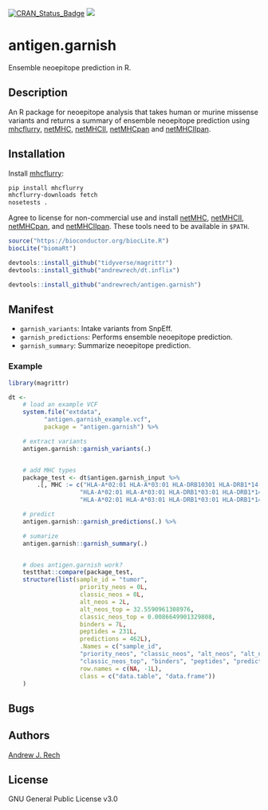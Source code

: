 [![CRAN_Status_Badge](http://www.r-pkg.org/badges/version/antigen.garnish)](http://cran.r-project.org/package=antigen.garnish) ![](https://img.shields.io/badge/build-passing-brightgreen.svg)

# antigen.garnish

Ensemble neoepitope prediction in R.

## Description

An R package for neoepitope analysis that takes human or murine missense variants and returns a summary of ensemble neoepitope prediction using [mhcflurry](https://github.com/hammerlab/mhcflurry), [netMHC](http://www.cbs.dtu.dk/services/NetMHC/), [netMHCII](http://www.cbs.dtu.dk/services/NetMHCII/), [netMHCpan](http://www.cbs.dtu.dk/services/NetMHCpan/) and [netMHCIIpan](http://www.cbs.dtu.dk/services/NetMHCIIpan/).

## Installation

Install [mhcflurry](https://github.com/hammerlab/mhcflurry):

```sh
pip install mhcflurry
mhcflurry-downloads fetch
nosetests .
```

Agree to license for non-commercial use and install [netMHC](http://www.cbs.dtu.dk/services/NetMHC/), [netMHCII](http://www.cbs.dtu.dk/services/NetMHCII/), [netMHCpan](http://www.cbs.dtu.dk/services/NetMHCpan/), and [netMHCIIpan](http://www.cbs.dtu.dk/services/NetMHCIIpan/). These tools need to be available in `$PATH`.


```r
source("https://bioconductor.org/biocLite.R")
biocLite("biomaRt")

devtools::install_github("tidyverse/magrittr")
devtools::install_github("andrewrech/dt.inflix")

devtools::install_github("andrewrech/antigen.garnish")
```

## Manifest

* `garnish_variants`: Intake variants from SnpEff.
* `garnish_predictions`: Performs ensemble neoepitope prediction.
* `garnish_summary`: Summarize neoepitope prediction.

### Example

```r
library(magrittr)

dt <-
    # load an example VCF
    system.file("extdata",
          "antigen.garnish_example.vcf",
          package = "antigen.garnish") %>%

    # extract variants
    antigen.garnish::garnish_variants(.)


    # add MHC types
    package_test <- dt$antigen.garnish_input %>%
        .[, MHC := c("HLA-A*02:01 HLA-A*03:01 HLA-DRB10301 HLA-DRB1*14:67",
                    "HLA-A*02:01 HLA-A*03:01 HLA-DRB1*03:01 HLA-DRB1*14:67",
                    "HLA-A*02:01 HLA-A*03:01 HLA-DRB1*03:01 HLA-DRB1*14:67")] %>%

    # predict
    antigen.garnish::garnish_predictions(.) %>%

    # sumarize
    antigen.garnish::garnish_summary(.)


    # does antigen.garnish work?
    testthat::compare(package_test,
    structure(list(sample_id = "tumor",
                    priority_neos = 0L,
                    classic_neos = 0L,
                    alt_neos = 2L,
                    alt_neos_top = 32.5590961308976,
                    classic_neos_top = 0.0086649901329808,
                    binders = 7L,
                    peptides = 231L,
                    predictions = 462L),
                    .Names = c("sample_id",
                    "priority_neos", "classic_neos", "alt_neos", "alt_neos_top",
                    "classic_neos_top", "binders", "peptides", "predictions"),
                    row.names = c(NA, -1L),
                    class = c("data.table", "data.frame"))
    )
```

## Bugs

## Authors

[Andrew J. Rech](mailto:andrewrech@gmail.com)

## License

GNU General Public License v3.0